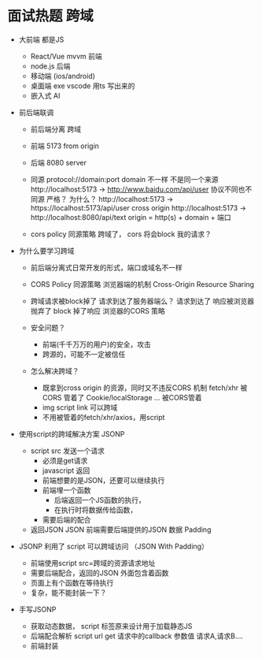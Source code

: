 # 面试热题 跨域 

- 大前端 都是JS
    - React/Vue mvvm 前端
    - node.js 后端
    - 移动端 (ios/android)
    - 桌面端 exe vscode 用ts 写出来的 
    - 嵌入式 AI 



- 前后端联调
    - 前后端分离 跨域 
    - 前端 5173 
        from origin 
    - 后端 8080 
        server 
    - 同源
        protocol://domain:port 
        domain 不一样 不是同一个来源 
        http://localhost:5173 -> http://www.baidu.com/api/user 
        协议不同也不同源 严格？ 为什么？
        http://localhost:5173 -> https://localhost:5173/api/user
        cross origin 
        http://localhost:5173 -> http://localhost:8080/api/text
        origin = http(s) + domain + 端口 



    - cors policy 同源策略 
        跨域了， cors 将会block 我的请求？

- 为什么要学习跨域
    - 前后端分离式日常开发的形式，端口或域名不一样
    - CORS Policy 同源策略 
        浏览器端的机制
        Cross-Origin Resource Sharing 

    - 跨域请求被block掉了
        请求到达了服务器端么？ 
        请求到达了
        响应被浏览器抛弃了 block 掉了响应 
        浏览器的CORS 策略
    - 安全问题？
        - 前端(千千万万的用户)的安全，攻击 
        - 跨源的，可能不一定被信任 
    - 怎么解决跨域？
        - 既拿到cross origin 的资源，同时又不违反CORS 机制 
        fetch/xhr 被 CORS 管着了 
        Cookie/localStorage  ... 被CORS管着
        - img script link 可以跨域 
        - 不用被管着的fetch/xhr/axios，用script

- 使用script的跨域解决方案  JSONP
    - script src 发送一个请求 
        - 必须是get请求
        - javascript 返回
        - 前端想要的是JSON，还要可以继续执行 
        - 前端埋一个函数
            - 后端返回一个JS函数的执行，
            - 在执行时将数据传给函数，
        - 需要后端的配合 
    - 返回JSON 
    JSON 前端需要后端提供的JSON 数据
    Padding

- JSONP 利用了 script 可以跨域访问 （JSON With Padding）
    - 前端使用script src=跨域的资源请求地址
    - 需要后端配合，返回的JSON 外面包含着函数
    - 页面上有个函数在等待执行 
    - 复杂，能不能封装一下？

- 手写JSONP 
    - 获取动态数据， script 标签原来设计用于加载静态JS
    - 后端配合解析 script url get 请求中的callback 参数值
    请求A,请求B....
    - 前端封装 

